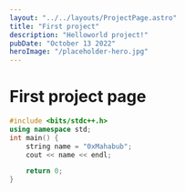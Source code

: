 ```yaml
---
layout: "../../layouts/ProjectPage.astro"
title: "First project"
description: "Helloworld project!"
pubDate: "October 13 2022"
heroImage: "/placeholder-hero.jpg"
---
```


# First project page

```cpp
#include <bits/stdc++.h>
using namespace std;
int main() {
    string name = "0xMahabub";
    cout << name << endl;

    return 0;
}
```